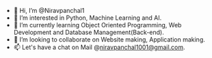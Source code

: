 - 👋 Hi, I’m @Niravpanchal1
- 👀 I’m interested in Python, Machine Learning and AI.
- 🌱 I’m currently learning Object Oriented Programming, Web Development and Database Management(Back-end).
- 💞️ I’m looking to collaborate on Website making, Application making.
- 📫 Let's have a chat on Mail @niravpanchal1001@gmail.com.

<!---
Niravpanchal1/Niravpanchal1 is a ✨ special ✨ repository because its `README.md` (this file) appears on your GitHub profile.
You can click the Preview link to take a look at your changes.
--->
